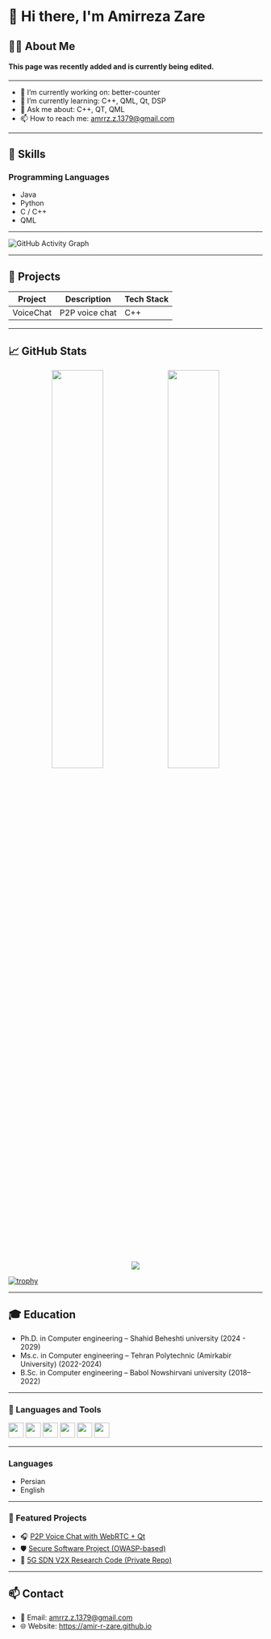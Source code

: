 # 👋 Hi there, I'm Amirreza Zare

## 👨‍💻 About Me

#### This page was recently added and is currently being edited.
----

- 🔭 I’m currently working on: better-counter
- 🌱 I’m currently learning: C++, QML, Qt, DSP
- 💬 Ask me about: C++, QT, QML
- 📫 How to reach me: amrrz.z.1379@gmail.com

---

## 💼 Skills

### Programming Languages
- Java
- Python
- C / C++
- QML

---
![GitHub Activity Graph](https://github-readme-activity-graph.vercel.app/graph?username=Amir-r-zare&theme=dracula)

---

## 🚀 Projects

| Project        | Description                 | Tech Stack  |
|----------------|-----------------------------|-------------|
| VoiceChat | P2P voice chat | C++     |

---

## 📈 GitHub Stats

<p align="center">
  <img width="45%" src="https://github-readme-stats.vercel.app/api?username=Amir-r-zare&show_icons=true&theme=radical" />
  <img width="45%" src="https://github-readme-stats.vercel.app/api/top-langs/?username=Amir-r-zare&layout=compact&theme=radical" />
</p>

<p align="center">
  <img src="https://streak-stats.demolab.com/?user=Amir-r-zare&theme=radical&hide_border=false" />
</p>

[![trophy](https://github-profile-trophy.vercel.app/?username=Amir-r-zare&theme=darkhub)](https://github.com/ryo-ma/github-profile-trophy)

---

## 🎓 Education

- Ph.D. in Computer engineering – Shahid Beheshti university (2024 - 2029)
- Ms.c. in Computer engineering – Tehran Polytechnic (Amirkabir University) (2022-2024)
- B.Sc. in Computer engineering – Babol Nowshirvani university (2018–2022)

---

### 🧰 Languages and Tools

<p align="left">
  <img src="https://cdn.jsdelivr.net/gh/devicons/devicon/icons/cplusplus/cplusplus-original.svg" height="30"/>
  <img src="https://cdn.jsdelivr.net/gh/devicons/devicon/icons/qt/qt-original.svg" height="30"/>
  <img src="https://cdn.jsdelivr.net/gh/devicons/devicon/icons/linux/linux-original.svg" height="30"/>
  <img src="https://cdn.jsdelivr.net/gh/devicons/devicon/icons/git/git-original.svg" height="30"/>
  <img src="https://cdn.jsdelivr.net/gh/devicons/devicon/icons/cmake/cmake-original.svg" height="30"/>
  <img src="https://cdn.jsdelivr.net/gh/devicons/devicon/icons/python/python-original.svg" height="30"/>
</p>

---

### Languages
- Persian
- English

---

### 📂 Featured Projects

- 🎧 [P2P Voice Chat with WebRTC + Qt](https://github.com/Amir-r-zare/P2PVoiceChat)
- 🛡️ [Secure Software Project (OWASP-based)](https://github.com/Amir-r-zare/SecureApp)
- 📶 [5G SDN V2X Research Code (Private Repo)](mailto:amir@example.com?subject=Access%20Request)

---
  
## 📫 Contact

- 📧 Email: amrrz.z.1379@gmail.com
- 🌐 Website: https://amir-r-zare.github.io
